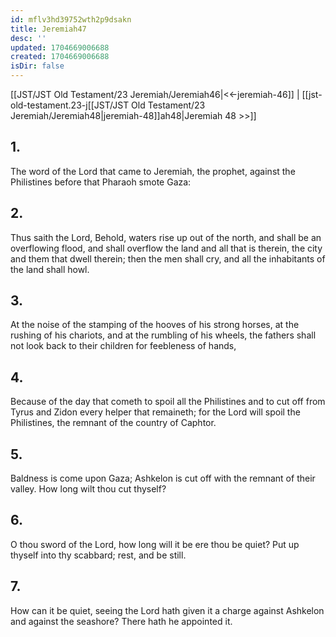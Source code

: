 ```yaml
---
id: mflv3hd39752wth2p9dsakn
title: Jeremiah47
desc: ''
updated: 1704669006688
created: 1704669006688
isDir: false
---
```

[[JST/JST Old Testament/23 Jeremiah/Jeremiah46|<<-jeremiah-46]] | [[jst-old-testament.23-j[[JST/JST Old Testament/23 Jeremiah/Jeremiah48|jeremiah-48]]ah48|Jeremiah 48 >>]]
## 1.
The word of the Lord that came to Jeremiah, the prophet, against the Philistines before that Pharaoh smote Gaza:
## 2.
Thus saith the Lord, Behold, waters rise up out of the north, and shall be an overflowing flood, and shall overflow the land and all that is therein, the city and them that dwell therein; then the men shall cry, and all the inhabitants of the land shall howl.
## 3.
At the noise of the stamping of the hooves of his strong horses, at the rushing of his chariots, and at the rumbling of his wheels, the fathers shall not look back to their children for feebleness of hands,
## 4.
Because of the day that cometh to spoil all the Philistines and to cut off from Tyrus and Zidon every helper that remaineth; for the Lord will spoil the Philistines, the remnant of the country of Caphtor.
## 5.
Baldness is come upon Gaza; Ashkelon is cut off with the remnant of their valley. How long wilt thou cut thyself?
## 6.
O thou sword of the Lord, how long will it be ere thou be quiet? Put up thyself into thy scabbard; rest, and be still.
## 7.
How can it be quiet, seeing the Lord hath given it a charge against Ashkelon and against the seashore? There hath he appointed it.

